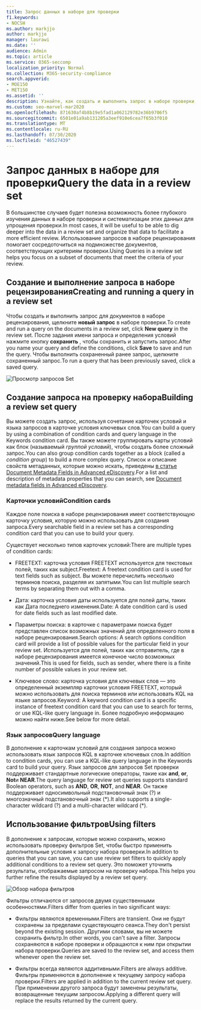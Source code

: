 ```yaml
---
title: Запрос данных в наборе для проверки
f1.keywords:
- NOCSH
ms.author: markjjo
author: markjjo
manager: laurawi
ms.date: ''
audience: Admin
ms.topic: article
ms.service: O365-seccomp
localization_priority: Normal
ms.collection: M365-security-compliance
search.appverid:
- MOE150
- MET150
ms.assetid: ''
description: Узнайте, как создать и выполнить запрос в наборе проверки, чтобы упорядочить данные для более эффективной проверки в расширенном случае обнаружения электронных данных.
ms.custom: seo-marvel-mar2020
ms.openlocfilehash: 871630af4b8b19e5fad1a062129782e36b9706f5
ms.sourcegitcommit: 6501e01a9ab131205a3eef910e6cea7f65b3f010
ms.translationtype: MT
ms.contentlocale: ru-RU
ms.lasthandoff: 07/30/2020
ms.locfileid: "46527439"
---
```

# <a name="query-the-data-in-a-review-set"></a><span data-ttu-id="ef5dd-103">Запрос данных в наборе для проверки</span><span class="sxs-lookup"><span data-stu-id="ef5dd-103">Query the data in a review set</span></span>

<span data-ttu-id="ef5dd-104">В большинстве случаев будет полезна возможность более глубокого изучения данных в наборе проверки и систематизации этих данных для упрощения проверки.</span><span class="sxs-lookup"><span data-stu-id="ef5dd-104">In most cases, it will be useful to be able to dig deeper into the data in a review set and organize that data to facilitate a more efficient review.</span></span> <span data-ttu-id="ef5dd-105">Использование запросов в наборе рецензирования помогает сосредоточиться на подмножестве документов, соответствующих критериям проверки.</span><span class="sxs-lookup"><span data-stu-id="ef5dd-105">Using Queries in a review set helps you focus on a subset of documents that meet the criteria of your review.</span></span>

## <a name="creating-and-running-a-query-in-a-review-set"></a><span data-ttu-id="ef5dd-106">Создание и выполнение запроса в наборе рецензирования</span><span class="sxs-lookup"><span data-stu-id="ef5dd-106">Creating and running a query in a review set</span></span>

<span data-ttu-id="ef5dd-107">Чтобы создать и выполнить запрос для документов в наборе рецензирования, щелкните **новый запрос** в наборе проверки.</span><span class="sxs-lookup"><span data-stu-id="ef5dd-107">To create and run a query on the documents in a review set, click **New query** in the review set.</span></span> <span data-ttu-id="ef5dd-108">После задания имени запроса и определения условий нажмите кнопку **сохранить** , чтобы сохранить и запустить запрос.</span><span class="sxs-lookup"><span data-stu-id="ef5dd-108">After you name your query and define the conditions, click **Save** to save and run the query.</span></span> <span data-ttu-id="ef5dd-109">Чтобы выполнить сохраненный ранее запрос, щелкните сохраненный запрос.</span><span class="sxs-lookup"><span data-stu-id="ef5dd-109">To run a query that has been previously saved, click a saved query.</span></span>

![Просмотр запросов Set](../media/AeDReviewSetQueries.png)

## <a name="building-a-review-set-query"></a><span data-ttu-id="ef5dd-111">Создание запроса на проверку набора</span><span class="sxs-lookup"><span data-stu-id="ef5dd-111">Building a review set query</span></span>

<span data-ttu-id="ef5dd-112">Вы можете создать запрос, используя сочетание карточек условий и языка запросов в карточке условия ключевых слов.</span><span class="sxs-lookup"><span data-stu-id="ef5dd-112">You can build a query by using a combination of condition cards and query language in the Keywords condition card.</span></span> <span data-ttu-id="ef5dd-113">Вы также можете группировать карты условий как блок (называемый *группой условий*), чтобы создать более сложный запрос.</span><span class="sxs-lookup"><span data-stu-id="ef5dd-113">You can also group condition cards together as a block (called a *condition group*) to build a more complex query.</span></span> <span data-ttu-id="ef5dd-114">Список и описание свойств метаданных, которые можно искать, приведены [в статье Document Metadata Fields in Advanced eDiscovery](document-metadata-fields-in-Advanced-eDiscovery.md).</span><span class="sxs-lookup"><span data-stu-id="ef5dd-114">For a list and description of metadata properties that you can search, see [Document metadata fields in Advanced eDiscovery](document-metadata-fields-in-Advanced-eDiscovery.md).</span></span>

### <a name="condition-cards"></a><span data-ttu-id="ef5dd-115">Карточки условий</span><span class="sxs-lookup"><span data-stu-id="ef5dd-115">Condition cards</span></span>

<span data-ttu-id="ef5dd-116">Каждое поле поиска в наборе рецензирования имеет соответствующую карточку условия, которую можно использовать для создания запроса.</span><span class="sxs-lookup"><span data-stu-id="ef5dd-116">Every searchable field in a review set has a corresponding condition card that you can use to build your query.</span></span>

<span data-ttu-id="ef5dd-117">Существует несколько типов карточек условий:</span><span class="sxs-lookup"><span data-stu-id="ef5dd-117">There are multiple types of condition cards:</span></span>

- <span data-ttu-id="ef5dd-118">FREETEXT: карточка условия FREETEXT используется для текстовых полей, таких как subject.</span><span class="sxs-lookup"><span data-stu-id="ef5dd-118">Freetext: A freetext condition card is used for text fields such as subject.</span></span> <span data-ttu-id="ef5dd-119">Вы можете перечислить несколько терминов поиска, разделяя их запятыми.</span><span class="sxs-lookup"><span data-stu-id="ef5dd-119">You can list multiple search terms by separating them out with a comma.</span></span>

- <span data-ttu-id="ef5dd-120">Дата: карточка условия даты используется для полей даты, таких как Дата последнего изменения.</span><span class="sxs-lookup"><span data-stu-id="ef5dd-120">Date: A date condition card is used for date fields such as last modified date.</span></span>

- <span data-ttu-id="ef5dd-121">Параметры поиска: в карточке с параметрами поиска будет представлен список возможных значений для определенного поля в наборе рецензирования.</span><span class="sxs-lookup"><span data-stu-id="ef5dd-121">Search options: A search options condition card will provide a list of possible values for the particular field in your review set.</span></span> <span data-ttu-id="ef5dd-122">Используется для полей, таких как отправитель, где в наборе рецензирования имеется конечное число возможных значений.</span><span class="sxs-lookup"><span data-stu-id="ef5dd-122">This is used for fields, such as sender, where there is a finite number of possible values in your review set.</span></span>

- <span data-ttu-id="ef5dd-123">Ключевое слово: карточка условия для ключевых слов — это определенный экземпляр карточки условия FREETEXT, который можно использовать для поиска терминов или использовать KQL на языке запросов.</span><span class="sxs-lookup"><span data-stu-id="ef5dd-123">Keyword: A keyword condition card is a specific instance of freetext condition card that you can use to search for terms, or use KQL-like query language in.</span></span> <span data-ttu-id="ef5dd-124">Более подробную информацию можно найти ниже.</span><span class="sxs-lookup"><span data-stu-id="ef5dd-124">See below for more detail.</span></span>

### <a name="query-language"></a><span data-ttu-id="ef5dd-125">Язык запросов</span><span class="sxs-lookup"><span data-stu-id="ef5dd-125">Query language</span></span>

<span data-ttu-id="ef5dd-126">В дополнение к карточкам условий для создания запроса можно использовать язык запросов KQL в карточке ключевых слов.</span><span class="sxs-lookup"><span data-stu-id="ef5dd-126">In addition to condition cards, you can use a KQL-like query language in the Keywords card to build your query.</span></span> <span data-ttu-id="ef5dd-127">Язык запросов для запросов Set проверки поддерживает стандартные логические операторы, такие как **and**, **or**, **Not**и **NEAR**.</span><span class="sxs-lookup"><span data-stu-id="ef5dd-127">The query language for review set queries supports standard Boolean operators, such as **AND**, **OR**, **NOT**, and **NEAR**.</span></span> <span data-ttu-id="ef5dd-128">Он также поддерживает односимвольный подстановочный знак (?) и многозначный подстановочный знак (\*).</span><span class="sxs-lookup"><span data-stu-id="ef5dd-128">It also supports a single-character wildcard (?) and a multi-character wildcard (\*).</span></span>

## <a name="using-filters"></a><span data-ttu-id="ef5dd-129">Использование фильтров</span><span class="sxs-lookup"><span data-stu-id="ef5dd-129">Using filters</span></span>

<span data-ttu-id="ef5dd-130">В дополнение к запросам, которые можно сохранить, можно использовать проверку фильтров Set, чтобы быстро применить дополнительные условия к запросу набора проверки.</span><span class="sxs-lookup"><span data-stu-id="ef5dd-130">In addition to queries that you can save, you can use review set filters to quickly apply additional conditions to a review set query.</span></span> <span data-ttu-id="ef5dd-131">Это поможет уточнить результаты, отображаемые запросом на проверку набора.</span><span class="sxs-lookup"><span data-stu-id="ef5dd-131">This helps you further refine the results displayed by a review set query.</span></span>

![Обзор набора фильтров](../media/AeDReviewSetFilters.png)

<span data-ttu-id="ef5dd-133">Фильтры отличаются от запросов двумя существенными особенностями.</span><span class="sxs-lookup"><span data-stu-id="ef5dd-133">Filters differ from queries in two significant ways:</span></span>

- <span data-ttu-id="ef5dd-134">Фильтры являются временными.</span><span class="sxs-lookup"><span data-stu-id="ef5dd-134">Filters are transient.</span></span> <span data-ttu-id="ef5dd-135">Они не будут сохранены за пределами существующего сеанса.</span><span class="sxs-lookup"><span data-stu-id="ef5dd-135">They don't persist beyond the existing session.</span></span> <span data-ttu-id="ef5dd-136">Другими словами, вы не можете сохранить фильтр.</span><span class="sxs-lookup"><span data-stu-id="ef5dd-136">In other words, you can't save a filter.</span></span> <span data-ttu-id="ef5dd-137">Запросы сохраняются в наборе проверки и обращаются к ним при открытии набора проверки.</span><span class="sxs-lookup"><span data-stu-id="ef5dd-137">Queries are saved to the review set, and access them whenever open the review set.</span></span>

- <span data-ttu-id="ef5dd-138">Фильтры всегда являются аддитивными.</span><span class="sxs-lookup"><span data-stu-id="ef5dd-138">Filters are always additive.</span></span> <span data-ttu-id="ef5dd-139">Фильтры применяются в дополнение к текущему запросу набора проверки.</span><span class="sxs-lookup"><span data-stu-id="ef5dd-139">Filters are applied in addition to the current review set query.</span></span> <span data-ttu-id="ef5dd-140">При применении другого запроса будут заменены результаты, возвращенные текущим запросом.</span><span class="sxs-lookup"><span data-stu-id="ef5dd-140">Applying a different query will replace the results returned by the current query.</span></span>
